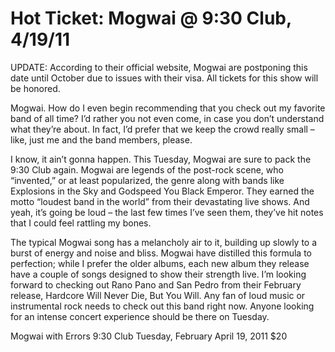 # Hot Ticket: Mogwai @ 9:30 Club, 4/19/11
UPDATE: According to their official website, Mogwai are postponing this date until October due to issues with their visa. All tickets for this show will be honored.

Mogwai. How do I even begin recommending that you check out my favorite band of all time? I’d rather you not even come, in case you don’t understand what they’re about. In fact, I’d prefer that we keep the crowd really small – like, just me and the band members, please.

I know, it ain’t gonna happen. This Tuesday, Mogwai are sure to pack the 9:30 Club again. Mogwai are legends of the post-rock scene, who “invented,” or at least popularized, the genre along with bands like Explosions in the Sky and Godspeed You Black Emperor. They earned the motto “loudest band in the world” from their devastating live shows. And yeah, it’s going be loud – the last few times I’ve seen them, they’ve hit notes that I could feel rattling my bones.

The typical Mogwai song has a melancholy air to it, building up slowly to a burst of energy and noise and bliss. Mogwai have distilled this formula to perfection; while I prefer the older albums, each new album they release have a couple of songs designed to show their strength live. I’m looking forward to checking out Rano Pano and San Pedro from their February release, Hardcore Will Never Die, But You Will. Any fan of loud music or instrumental rock needs to check out this band right now. Anyone looking for an intense concert experience should be there on Tuesday.

Mogwai
with Errors
9:30 Club
Tuesday, February April 19, 2011
$20